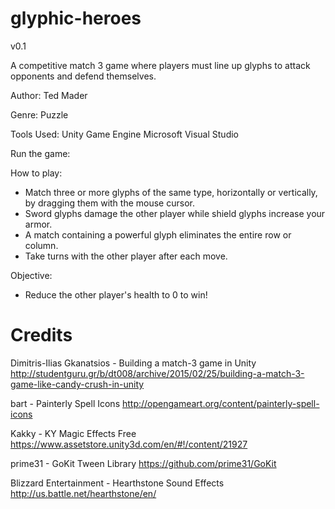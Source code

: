 # glyphic-heroes

v0.1

A competitive match 3 game where players must line up glyphs to attack opponents and defend themselves.

Author: Ted Mader

Genre: Puzzle

Tools Used:
Unity Game Engine
Microsoft Visual Studio

Run the game:


How to play:
* Match three or more glyphs of the same type, horizontally or vertically, by dragging them with the mouse cursor.
* Sword glyphs damage the other player while shield glyphs increase your armor.
* A match containing a powerful glyph eliminates the entire row or column.
* Take turns with the other player after each move.

Objective:
* Reduce the other player's health to 0 to win!

# Credits

Dimitris-Ilias Gkanatsios - Building a match-3 game in Unity
http://studentguru.gr/b/dt008/archive/2015/02/25/building-a-match-3-game-like-candy-crush-in-unity

bart - Painterly Spell Icons
http://opengameart.org/content/painterly-spell-icons

Kakky - KY Magic Effects Free
https://www.assetstore.unity3d.com/en/#!/content/21927

prime31 - GoKit Tween Library
https://github.com/prime31/GoKit

Blizzard Entertainment - Hearthstone Sound Effects
http://us.battle.net/hearthstone/en/
